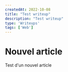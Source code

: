 ```yaml
---
createdAt: 2022-10-08
title: "Test writeup"
description: "Test writeup"
type: 'Writeups'
tags: ['Web']
---
```


# Nouvel article

Test d'un nouvel article
